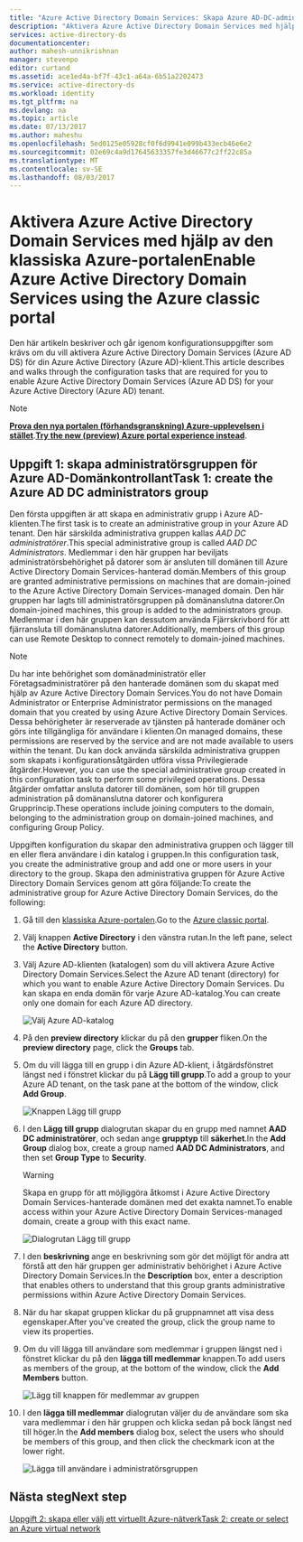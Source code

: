 ```yaml
---
title: "Azure Active Directory Domain Services: Skapa Azure AD-DC-administratörsgruppen | Microsoft Docs"
description: "Aktivera Azure Active Directory Domain Services med hjälp av den klassiska Azure-portalen"
services: active-directory-ds
documentationcenter: 
author: mahesh-unnikrishnan
manager: stevenpo
editor: curtand
ms.assetid: ace1ed4a-bf7f-43c1-a64a-6b51a2202473
ms.service: active-directory-ds
ms.workload: identity
ms.tgt_pltfrm: na
ms.devlang: na
ms.topic: article
ms.date: 07/13/2017
ms.author: maheshu
ms.openlocfilehash: 5ed0125e05928cf0f6d9941e099b433ecb46e6e2
ms.sourcegitcommit: 02e69c4a9d17645633357fe3d46677c2ff22c85a
ms.translationtype: MT
ms.contentlocale: sv-SE
ms.lasthandoff: 08/03/2017
---
```

# <a name="enable-azure-active-directory-domain-services-using-the-azure-classic-portal"></a><span data-ttu-id="b9393-103">Aktivera Azure Active Directory Domain Services med hjälp av den klassiska Azure-portalen</span><span class="sxs-lookup"><span data-stu-id="b9393-103">Enable Azure Active Directory Domain Services using the Azure classic portal</span></span>
<span data-ttu-id="b9393-104">Den här artikeln beskriver och går igenom konfigurationsuppgifter som krävs om du vill aktivera Azure Active Directory Domain Services (Azure AD DS) för din Azure Active Directory (Azure AD)-klient.</span><span class="sxs-lookup"><span data-stu-id="b9393-104">This article describes and walks through the configuration tasks that are required for you to enable Azure Active Directory Domain Services (Azure AD DS) for your Azure Active Directory (Azure AD) tenant.</span></span>

> [!NOTE]
> <span data-ttu-id="b9393-105">[**Prova den nya portalen (förhandsgranskning) Azure-upplevelsen i stället**](active-directory-ds-getting-started.md).</span><span class="sxs-lookup"><span data-stu-id="b9393-105">[**Try the new (preview) Azure portal experience instead**](active-directory-ds-getting-started.md).</span></span> 
>

## <a name="task-1-create-the-azure-ad-dc-administrators-group"></a><span data-ttu-id="b9393-106">Uppgift 1: skapa administratörsgruppen för Azure AD-Domänkontrollant</span><span class="sxs-lookup"><span data-stu-id="b9393-106">Task 1: create the Azure AD DC administrators group</span></span>
<span data-ttu-id="b9393-107">Den första uppgiften är att skapa en administrativ grupp i Azure AD-klienten.</span><span class="sxs-lookup"><span data-stu-id="b9393-107">The first task is to create an administrative group in your Azure AD tenant.</span></span> <span data-ttu-id="b9393-108">Den här särskilda administrativa gruppen kallas *AAD DC administratörer*.</span><span class="sxs-lookup"><span data-stu-id="b9393-108">This special administrative group is called *AAD DC Administrators*.</span></span> <span data-ttu-id="b9393-109">Medlemmar i den här gruppen har beviljats administratörsbehörighet på datorer som är ansluten till domänen till Azure Active Directory Domain Services-hanterad domän.</span><span class="sxs-lookup"><span data-stu-id="b9393-109">Members of this group are granted administrative permissions on machines that are domain-joined to the Azure Active Directory Domain Services-managed domain.</span></span> <span data-ttu-id="b9393-110">Den här gruppen har lagts till administratörsgruppen på domänanslutna datorer.</span><span class="sxs-lookup"><span data-stu-id="b9393-110">On domain-joined machines, this group is added to the administrators group.</span></span> <span data-ttu-id="b9393-111">Medlemmar i den här gruppen kan dessutom använda Fjärrskrivbord för att fjärransluta till domänanslutna datorer.</span><span class="sxs-lookup"><span data-stu-id="b9393-111">Additionally, members of this group can use Remote Desktop to connect remotely to domain-joined machines.</span></span>  

> [!NOTE]
> <span data-ttu-id="b9393-112">Du har inte behörighet som domänadministratör eller Företagsadministratörer på den hanterade domänen som du skapat med hjälp av Azure Active Directory Domain Services.</span><span class="sxs-lookup"><span data-stu-id="b9393-112">You do not have Domain Administrator or Enterprise Administrator permissions on the managed domain that you created by using Azure Active Directory Domain Services.</span></span> <span data-ttu-id="b9393-113">Dessa behörigheter är reserverade av tjänsten på hanterade domäner och görs inte tillgängliga för användare i klienten.</span><span class="sxs-lookup"><span data-stu-id="b9393-113">On managed domains, these permissions are reserved by the service and are not made available to users within the tenant.</span></span> <span data-ttu-id="b9393-114">Du kan dock använda särskilda administrativa gruppen som skapats i konfigurationsåtgärden utföra vissa Privilegierade åtgärder.</span><span class="sxs-lookup"><span data-stu-id="b9393-114">However, you can use the special administrative group created in this configuration task to perform some privileged operations.</span></span> <span data-ttu-id="b9393-115">Dessa åtgärder omfattar ansluta datorer till domänen, som hör till gruppen administration på domänanslutna datorer och konfigurera Grupprincip.</span><span class="sxs-lookup"><span data-stu-id="b9393-115">These operations include joining computers to the domain, belonging to the administration group on domain-joined machines, and configuring Group Policy.</span></span>
>

<span data-ttu-id="b9393-116">Uppgiften konfiguration du skapar den administrativa gruppen och lägger till en eller flera användare i din katalog i gruppen.</span><span class="sxs-lookup"><span data-stu-id="b9393-116">In this configuration task, you create the administrative group and add one or more users in your directory to the group.</span></span> <span data-ttu-id="b9393-117">Skapa den administrativa gruppen för Azure Active Directory Domain Services genom att göra följande:</span><span class="sxs-lookup"><span data-stu-id="b9393-117">To create the administrative group for Azure Active Directory Domain Services, do the following:</span></span>

1. <span data-ttu-id="b9393-118">Gå till den [klassiska Azure-portalen](https://manage.windowsazure.com).</span><span class="sxs-lookup"><span data-stu-id="b9393-118">Go to the [Azure classic portal](https://manage.windowsazure.com).</span></span>
2. <span data-ttu-id="b9393-119">Välj knappen **Active Directory** i den vänstra rutan.</span><span class="sxs-lookup"><span data-stu-id="b9393-119">In the left pane, select the **Active Directory** button.</span></span>
3. <span data-ttu-id="b9393-120">Välj Azure AD-klienten (katalogen) som du vill aktivera Azure Active Directory Domain Services.</span><span class="sxs-lookup"><span data-stu-id="b9393-120">Select the Azure AD tenant (directory) for which you want to enable Azure Active Directory Domain Services.</span></span> <span data-ttu-id="b9393-121">Du kan skapa en enda domän för varje Azure AD-katalog.</span><span class="sxs-lookup"><span data-stu-id="b9393-121">You can create only one domain for each Azure AD directory.</span></span>

    ![Välj Azure AD-katalog](./media/active-directory-domain-services-getting-started/select-aad-directory.png)
4. <span data-ttu-id="b9393-123">På den **preview directory** klickar du på den **grupper** fliken.</span><span class="sxs-lookup"><span data-stu-id="b9393-123">On the **preview directory** page, click the **Groups** tab.</span></span>
5. <span data-ttu-id="b9393-124">Om du vill lägga till en grupp i din Azure AD-klient, i åtgärdsfönstret längst ned i fönstret klickar du på **Lägg till grupp**.</span><span class="sxs-lookup"><span data-stu-id="b9393-124">To add a group to your Azure AD tenant, on the task pane at the bottom of the window, click **Add Group**.</span></span>

    ![Knappen Lägg till grupp](./media/active-directory-domain-services-getting-started/add-group-button.png)
6. <span data-ttu-id="b9393-126">I den **Lägg till grupp** dialogrutan skapar du en grupp med namnet **AAD DC administratörer**, och sedan ange **grupptyp** till **säkerhet**.</span><span class="sxs-lookup"><span data-stu-id="b9393-126">In the **Add Group** dialog box, create a group named **AAD DC Administrators**, and then set **Group Type** to **Security**.</span></span>

   > [!WARNING]
   > <span data-ttu-id="b9393-127">Skapa en grupp för att möjliggöra åtkomst i Azure Active Directory Domain Services-hanterade domänen med det exakta namnet.</span><span class="sxs-lookup"><span data-stu-id="b9393-127">To enable access within your Azure Active Directory Domain Services-managed domain, create a group with this exact name.</span></span>
   >
   >

    ![Dialogrutan Lägg till grupp](./media/active-directory-domain-services-getting-started/create-admin-group.png)
7. <span data-ttu-id="b9393-129">I den **beskrivning** ange en beskrivning som gör det möjligt för andra att förstå att den här gruppen ger administrativ behörighet i Azure Active Directory Domain Services.</span><span class="sxs-lookup"><span data-stu-id="b9393-129">In the **Description** box, enter a description that enables others to understand that this group grants administrative permissions within Azure Active Directory Domain Services.</span></span>
8. <span data-ttu-id="b9393-130">När du har skapat gruppen klickar du på gruppnamnet att visa dess egenskaper.</span><span class="sxs-lookup"><span data-stu-id="b9393-130">After you've created the group, click the group name to view its properties.</span></span>
9. <span data-ttu-id="b9393-131">Om du vill lägga till användare som medlemmar i gruppen längst ned i fönstret klickar du på den **lägga till medlemmar** knappen.</span><span class="sxs-lookup"><span data-stu-id="b9393-131">To add users as members of the group, at the bottom of the window, click the **Add Members** button.</span></span>

    ![Lägg till knappen för medlemmar av gruppen](./media/active-directory-domain-services-getting-started/add-group-members-button.png)
10. <span data-ttu-id="b9393-133">I den **lägga till medlemmar** dialogrutan väljer du de användare som ska vara medlemmar i den här gruppen och klicka sedan på bock längst ned till höger.</span><span class="sxs-lookup"><span data-stu-id="b9393-133">In the **Add members** dialog box, select the users who should be members of this group, and then click the checkmark icon at the lower right.</span></span>

    ![Lägga till användare i administratörsgruppen](./media/active-directory-domain-services-getting-started/add-group-members.png)


## <a name="next-step"></a><span data-ttu-id="b9393-135">Nästa steg</span><span class="sxs-lookup"><span data-stu-id="b9393-135">Next step</span></span>
[<span data-ttu-id="b9393-136">Uppgift 2: skapa eller välj ett virtuellt Azure-nätverk</span><span class="sxs-lookup"><span data-stu-id="b9393-136">Task 2: create or select an Azure virtual network</span></span>](active-directory-ds-getting-started-vnet.md)
